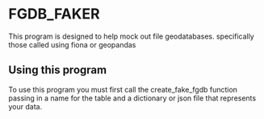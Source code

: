 # FGDB_FAKER   
This program is designed to help mock out file geodatabases.
specifically those called using fiona or geopandas
## Using this program
To use this program you must first call the create_fake_fgdb function passing in a name for the table and a dictionary or json file that represents your data.
